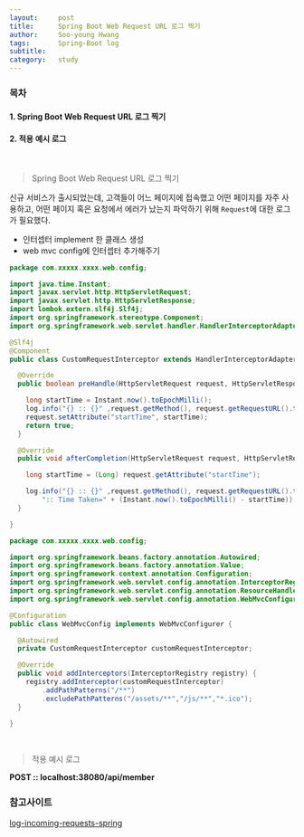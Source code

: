 ```yaml
---
layout:     post
title:      Spring Boot Web Request URL 로그 찍기
author:     Soo-young Hwang
tags: 		Spring-Boot log 
subtitle:  	
category:   study
---
```

### 목차
#### 1. Spring Boot Web Request URL 로그 찍기
#### 2. 적용 예시 로그


<br/>
<blockquote>Spring Boot Web Request URL 로그 찍기</blockquote>

신규 서비스가 출시되었는데, 고객들이 어느 페이지에 접속했고 어떤 페이지를 자주 사용하고,
어떤 페이지 혹은 요청에서 에러가 났는지 파악하기 위해 `Request`에 대한 로그가 필요했다. 

- 인터셉터 implement 한 클래스 생성
- web mvc config에 인터셉터 추가해주기 


```java
package com.xxxxx.xxxx.web.config;

import java.time.Instant;
import javax.servlet.http.HttpServletRequest;
import javax.servlet.http.HttpServletResponse;
import lombok.extern.slf4j.Slf4j;
import org.springframework.stereotype.Component;
import org.springframework.web.servlet.handler.HandlerInterceptorAdapter;

@Slf4j
@Component
public class CustomRequestInterceptor extends HandlerInterceptorAdapter {

  @Override
  public boolean preHandle(HttpServletRequest request, HttpServletResponse response, Object handler) {

    long startTime = Instant.now().toEpochMilli();
    log.info("{} :: {}" ,request.getMethod(), request.getRequestURL().toString());
    request.setAttribute("startTime", startTime);
    return true;
  }

  @Override
  public void afterCompletion(HttpServletRequest request, HttpServletResponse response, Object handler, Exception ex) {

    long startTime = (Long) request.getAttribute("startTime");

    log.info("{} :: {}" ,request.getMethod(), request.getRequestURL().toString() +
        ":: Time Taken=" + (Instant.now().toEpochMilli() - startTime));
  }

}
```


```java
package com.xxxxx.xxxx.web.config;

import org.springframework.beans.factory.annotation.Autowired;
import org.springframework.beans.factory.annotation.Value;
import org.springframework.context.annotation.Configuration;
import org.springframework.web.servlet.config.annotation.InterceptorRegistry;
import org.springframework.web.servlet.config.annotation.ResourceHandlerRegistry;
import org.springframework.web.servlet.config.annotation.WebMvcConfigurer;

@Configuration
public class WebMvcConfig implements WebMvcConfigurer {

  @Autowired
  private CustomRequestInterceptor customRequestInterceptor;

  @Override
  public void addInterceptors(InterceptorRegistry registry) {
    registry.addInterceptor(customRequestInterceptor)
        .addPathPatterns("/**")
        .excludePathPatterns("/assets/**","/js/**","*.ico");
  }

}
```


<br/>
<blockquote>적용 예시 로그</blockquote>

**POST :: localhost:38080/api/member**

### 참고사이트
[log-incoming-requests-spring](https://www.javadevjournal.com/spring/log-incoming-requests-spring/)
